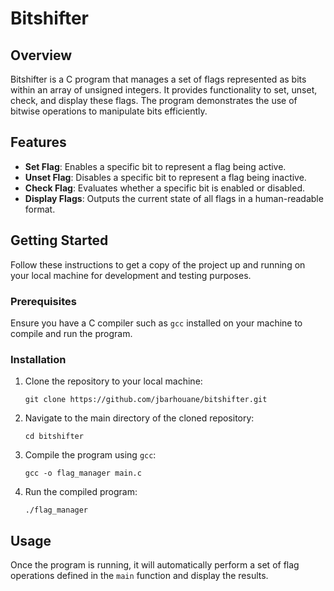 # Bitshifter

## Overview
Bitshifter is a C program that manages a set of flags represented as bits within an array of unsigned integers. It provides functionality to set, unset, check, and display these flags. The program demonstrates the use of bitwise operations to manipulate bits efficiently.

## Features

- **Set Flag**: Enables a specific bit to represent a flag being active.
- **Unset Flag**: Disables a specific bit to represent a flag being inactive.
- **Check Flag**: Evaluates whether a specific bit is enabled or disabled.
- **Display Flags**: Outputs the current state of all flags in a human-readable format.

## Getting Started

Follow these instructions to get a copy of the project up and running on your local machine for development and testing purposes.

### Prerequisites

Ensure you have a C compiler such as `gcc` installed on your machine to compile and run the program.

### Installation

1. Clone the repository to your local machine:
    ```shell
    git clone https://github.com/jbarhouane/bitshifter.git
    ```

2. Navigate to the main directory of the cloned repository:
    ```shell
    cd bitshifter
    ```

3. Compile the program using `gcc`:
    ```shell
    gcc -o flag_manager main.c
    ```

4. Run the compiled program:
    ```shell
    ./flag_manager
    ```

## Usage

Once the program is running, it will automatically perform a set of flag operations defined in the `main` function and display the results.
